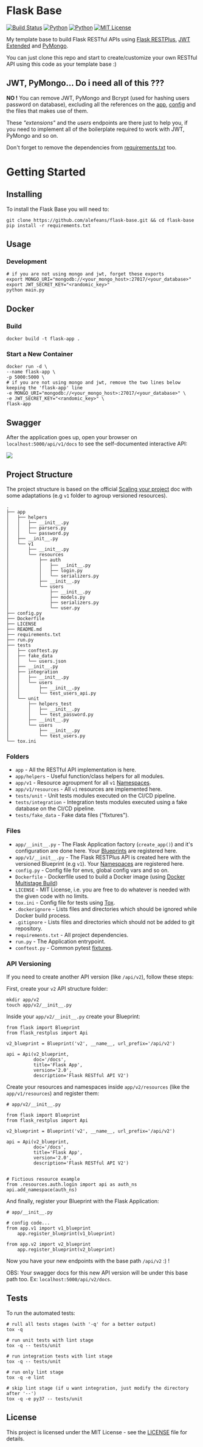 # Flask Base
[![Build Status](https://travis-ci.org/alefeans/flask-base.svg?branch=master)](https://travis-ci.org/alefeans/flask-base) [![Python](https://img.shields.io/badge/python-3.7-blue.svg)]() [![Python](https://img.shields.io/badge/python-3.6-blue.svg)]() [![MIT License](https://img.shields.io/badge/license-MIT-007EC7.svg?style=flat)](/LICENSE)

My template base to build Flask RESTful APIs using [Flask RESTPlus](https://flask-restplus.readthedocs.io/en/stable/index.html), [JWT Extended](https://flask-jwt-extended.readthedocs.io/en/latest/) and [PyMongo](https://flask-pymongo.readthedocs.io/en/latest/).

You can just clone this repo and start to create/customize your own RESTful API using this code as your template base :)

## JWT, PyMongo... Do i need all of this ???

__NO !__ You can remove JWT, PyMongo and Bcrypt (used for hashing users password on database), excluding all the references on the [app](app/__init__.py), [config](config.py) and the files that makes use of them.

These _"extensions"_ and the _users_ endpoints are there just to help you, if you need to implement all of the boilerplate required to work with JWT, PyMongo and so on.

Don't forget to remove the dependencies from [requirements.txt](requirements.txt) too.

# Getting Started

## Installing

To install the Flask Base you will need to:

```
git clone https://github.com/alefeans/flask-base.git && cd flask-base
pip install -r requirements.txt
```

## Usage

### Development

```
# if you are not using mongo and jwt, forget these exports
export MONGO_URI="mongodb://<your_mongo_host>:27017/<your_database>"
export JWT_SECRET_KEY="<randomic_key>"
python main.py
```

## Docker


### Build

```
docker build -t flask-app .
```

### Start a New Container

```
docker run -d \
--name flask-app \
-p 5000:5000 \
# if you are not using mongo and jwt, remove the two lines below keeping the 'flask-app' line
-e MONGO_URI="mongodb://<your_mongo_host>:27017/<your_database>" \
-e JWT_SECRET_KEY="<randomic_key>" \
flask-app
```

## Swagger

After the application goes up, open your browser on `localhost:5000/api/v1/docs` to see the self-documented interactive API:

![](/imgs/swagger.png)


## Project Structure

The project structure is based on the official [Scaling your project](https://flask-restplus.readthedocs.io/en/stable/scaling.html#multiple-apis-with-reusable-namespaces) doc with some adaptations (e.g `v1` folder to agroup versioned resources).


```
.
├── app
│   ├── helpers
│   │   ├── __init__.py
│   │   ├── parsers.py
│   │   └── password.py
│   ├── __init__.py
│   └── v1
│       ├── __init__.py
│       └── resources
│           ├── auth
│           │   ├── __init__.py
│           │   ├── login.py
│           │   └── serializers.py
│           ├── __init__.py
│           └── users
│               ├── __init__.py
│               ├── models.py
│               ├── serializers.py
│               └── user.py
├── config.py
├── Dockerfile
├── LICENSE
├── README.md
├── requirements.txt
├── run.py
├── tests
│   ├── conftest.py
│   ├── fake_data
│   │   └── users.json
│   ├── __init__.py
│   ├── integration
│   │   ├── __init__.py
│   │   └── users
│   │       ├── __init__.py
│   │       └── test_users_api.py
│   └── unit
│       ├── helpers_test
│       │   ├── __init__.py
│       │   └── test_password.py
│       ├── __init__.py
│       └── users
│           ├── __init__.py
│           └── test_users.py
└── tox.ini

```

### Folders

* `app` - All the RESTful API implementation is here.
* `app/helpers` - Useful function/class helpers for all modules.
* `app/v1` - Resource agroupment for all `v1` [Namespaces](https://flask-restplus.readthedocs.io/en/stable/scaling.html#multiple-namespaces).
* `app/v1/resources` - All `v1` resources are implemented here.
* `tests/unit` - Unit tests modules executed on the CI/CD pipeline.
* `tests/integration` - Integration tests modules executed using a fake database on the CI/CD pipeline.
* `tests/fake_data` - Fake data files ("fixtures").

### Files

* `app/__init__.py` - The Flask Application factory (`create_app()`) and it's configuration are done here. Your [Blueprints](https://flask-restplus.readthedocs.io/en/stable/scaling.html#use-with-blueprints) are registered here.
* `app/v1/__init__.py` - The Flask RESTPlus API is created here with the versioned Blueprint (e.g `v1`). Your [Namespaces](https://flask-restplus.readthedocs.io/en/stable/scaling.html#multiple-namespaces) are registered here.
* `config.py` - Config file for envs, global config vars and so on.
* `Dockerfile` - Dockerfile used to build a Docker image (using [Docker Multistage Build](https://docs.docker.com/develop/develop-images/multistage-build/))
* `LICENSE` - MIT License, i.e. you are free to do whatever is needed with the given code with no limits.
* `tox.ini` - Config file for tests using [Tox](https://tox.readthedocs.io/en/latest/index.html).
* `.dockerignore` - Lists files and directories which should be ignored while Docker build process.
* `.gitignore` - Lists files and directories which should not be added to git repository.
* `requirements.txt` - All project dependencies.
* `run.py` - The Application entrypoint.
* `conftest.py` - Common pytest [fixtures](https://docs.pytest.org/en/latest/fixture.html).


### API Versioning

If you need to create another API version (like `/api/v2`), follow these steps:

First, create your `v2` API structure folder:

```
mkdir app/v2
touch app/v2/__init__.py
```

Inside your `app/v2/__init__.py` create your Blueprint:

```
from flask import Blueprint
from flask_restplus import Api

v2_blueprint = Blueprint('v2', __name__, url_prefix='/api/v2')

api = Api(v2_blueprint,
          doc='/docs',
          title='Flask App',
          version='2.0',
          description='Flask RESTful API V2')
```

Create your resources and namespaces inside `app/v2/resources` (like the `app/v1/resources`) and register them:

```
# app/v2/__init__.py

from flask import Blueprint
from flask_restplus import Api

v2_blueprint = Blueprint('v2', __name__, url_prefix='/api/v2')

api = Api(v2_blueprint,
          doc='/docs',
          title='Flask App',
          version='2.0',
          description='Flask RESTful API V2')


# Fictious resource example
from .resources.auth.login import api as auth_ns
api.add_namespace(auth_ns)

```

And finally, register your Blueprint with the Flask Application:

```
# app/__init__.py

# config code...
from app.v1 import v1_blueprint
    app.register_blueprint(v1_blueprint)

from app.v2 import v2_blueprint
    app.register_blueprint(v2_blueprint)

```

Now you have your new endpoints with the base path `/api/v2` :) !

OBS: Your swagger docs for this new API version will be under this base path too. Ex: `localhost:5000/api/v2/docs`.

## Tests

To run the automated tests:

```
# rull all tests stages (with '-q' for a better output)
tox -q

# run unit tests with lint stage
tox -q -- tests/unit

# run integration tests with lint stage
tox -q -- tests/unit

# run only lint stage
tox -q -e lint

# skip lint stage (if u want integration, just modify the directory after '--')
tox -q -e py37 -- tests/unit
```

## License

This project is licensed under the MIT License - see the [LICENSE](LICENSE) file for details.